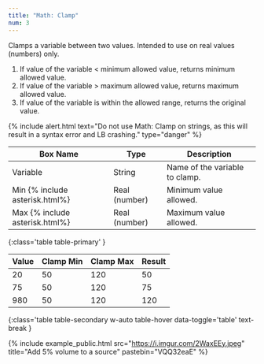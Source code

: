 ```yaml
---
title: "Math: Clamp"
num: 3
---
```


Clamps a variable between two values. Intended to use on real values (numbers) only.

1. If value of the variable < minimum allowed value, returns minimum allowed value.
2. If value of the variable > maximum allowed value, returns maximum allowed value.
3. If value of the variable is within the allowed range, returns the original value.

{% include alert.html text="Do not use Math: Clamp on strings, as this will result in a syntax error and LB crashing." type="danger" %}  

| Box Name | Type | Description | 
|-------|--------|--------
| Variable | String | Name of the variable to clamp. |
| Min {% include asterisk.html%} | Real (number) | Minimum value allowed.|
| Max {% include asterisk.html%}| Real (number) | Maximum value allowed.
{:class='table table-primary' }

| Value | Clamp Min| Clamp Max| Result |
|-------|--------|--------|--------
|20|50|120|50
|75|50|120|75
|980|50|120|120
{:class='table table-secondary w-auto table-hover data-toggle='table' text-break }

{% include example_public.html src="https://i.imgur.com/2WaxEEy.jpeg" title="Add 5% volume to a source" pastebin="VQQ32eaE" %} 









